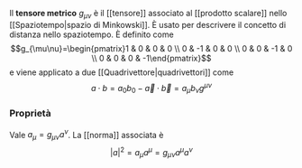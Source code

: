Il **tensore metrico** $g_{\mu\nu}$ è il [[tensore]] associato al [[prodotto scalare]] nello [[Spaziotempo|spazio di Minkowski]]. È usato per descrivere il concetto di distanza nello spaziotempo. È definito come
$$g_{\mu\nu}=\begin{pmatrix}1 & 0 & 0 & 0 \\ 0 & -1 & 0 & 0 \\ 0 & 0 & -1 & 0 \\ 0 & 0 & 0 & -1\end{pmatrix}$$
e viene applicato a due [[Quadrivettore|quadrivettori]] come
$$a\cdot b=a_{0}b_{0}-\vec{a}\cdot\vec{b}=a_{\mu}b_{\nu}g^{\mu\nu}$$
### Proprietà
Vale $a_{\mu}=g_{\mu\nu}a^{\nu}$. La [[norma]] associata è $$|a|^{2}=a_{\mu}a^{\mu}=g_{\mu\nu} a^{\mu}a^{\nu}$$
